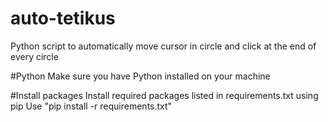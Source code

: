 # auto-tetikus
Python script to automatically move cursor in circle and click at the end of every circle

#Python
Make sure you have Python installed on your machine

#Install packages
Install required packages listed in requirements.txt using pip
Use "pip install -r requirements.txt"
